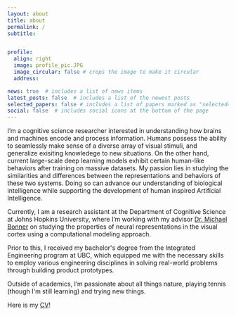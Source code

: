 ```yaml
---
layout: about
title: about
permalink: /
subtitle: 


profile:
  align: right
  image: profile_pic.JPG
  image_circular: false # crops the image to make it circular
  address: 

news: true  # includes a list of news items
latest_posts: false  # includes a list of the newest posts
selected_papers: false # includes a list of papers marked as "selected={true}"
social: false  # includes social icons at the bottom of the page
---
```



I’m a cognitive science researcher interested in understanding how brains and machines encode and process information. Humans possess the ability to seamlessly make sense of a diverse array of visual stimuli, and generalize exisiting knowledege to new situations. On the other hand, current large-scale deep learning models exhibit certain human-like behaviors after training on massive datasets. My passion lies in studying the similarities and differences between the representations and behaviors of these two systems. Doing so can advance our understanding of biological intelligence while supporting the development of human inspired Artificial Intelligence.

Currently, I am a research assistant at the Department of Cognitive Science at Johns Hopkins University, where I’m working with my advisor <a href="https://cogsci.jhu.edu/directory/michael-bonner/">Dr. Michael Bonner</a> on studying the properties of neural representations in the visual cortex using a computational modeling approach. 

Prior to this, I received my bachelor's degree from the Integrated Engineering program at UBC, which equipped me with the necessary skills to employ various engineering disciplines in solving real-world problems through building product prototypes.

Outside of academics, I’m passionate about all things nature, playing tennis (though I'm still learning) and trying new things.

Here is my <a href="https://akazemian.github.io/cv/">CV</a>!






